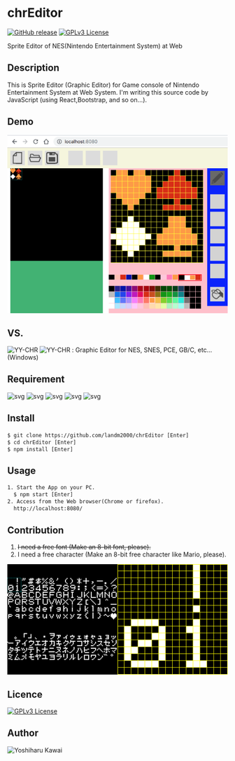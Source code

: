 # chrEditor
[![GitHub release](https://img.shields.io/github/release/landm2000/chrEditor.svg)][release]
[![GPLv3 License](http://img.shields.io/badge/license-GPLv3-blue.svg)][license]

[release]: https://github.com/landm2000/chrEditor/releases  
[license]: https://raw.githubusercontent.com/landm2000/chrEditor/master/LICENSE

Sprite Editor of NES(Nintendo Entertainment System) at Web

## Description

 This is Sprite Editor (Graphic Editor) for Game console of Nintendo Entertainment System
at Web System. I'm writing this source code by JavaScript (using React,Bootstrap,
and so on...).

## Demo

![png](public/img/documents/chrEditor_capture_01.png)

## VS. 

![YY-CHR](https://wiki.nesdev.com/w/index.php/YY-CHR)
![YY-CHR](https://www.romhacking.net/utilities/119/)
: Graphic Editor for NES, SNES, PCE, GB/C, etc...(Windows)

## Requirement

![svg](https://img.shields.io/badge/npm-5.6.0-brightgreen.svg)
![svg](https://img.shields.io/badge/Node.js-8.9.4-orange.svg)
![svg](https://img.shields.io/badge/React-16.8.5-blue.svg)
![svg](https://img.shields.io/badge/Bootstrap-3.3.1-red.svg)
![svg](https://img.shields.io/badge/jQuery-1.12.4-yellow.svg)

## Install

    $ git clone https://github.com/landm2000/chrEditor [Enter]
    $ cd chrEditor [Enter]
    $ npm install [Enter]

## Usage

    1. Start the App on your PC.
      $ npm start [Enter]
    2. Access from the Web browser(Chrome or firefox).
      http://localhost:8080/

## Contribution

1. ~~I need a free font (Make an 8-bit font, please).~~
1. I need a free character (Make an 8-bit free character like Mario, please).

[![Misaki gothic katakana](public/img/documents/misaki_gothic_ASCII_katakana.png)][misaki_gothic_katakana]

[misaki_gothic_katakana]: https://github.com/landm2000/chrEditor/raw/master/public/data/misaki_gothic_katakana.chr

## Licence

[![GPLv3 License](http://img.shields.io/badge/license-GPLv3-blue.svg)][license2]

[license2]: https://raw.githubusercontent.com/landm2000/chrEditor/master/LICENSE

## Author

![Yoshiharu Kawai](https://github.com/landm2000)